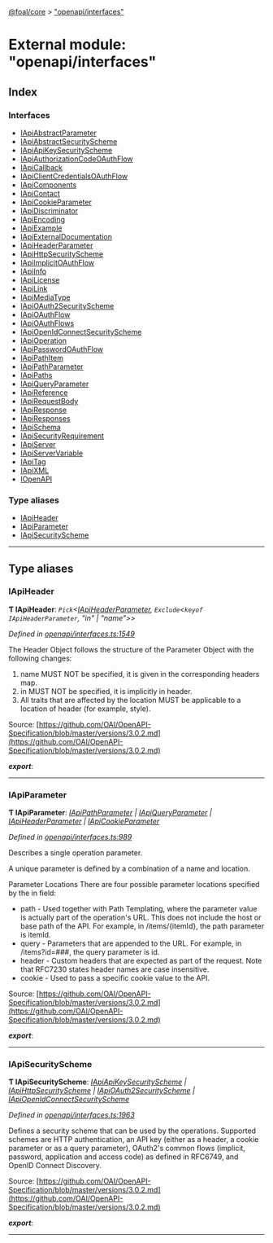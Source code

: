 [@foal/core](../README.md) > ["openapi/interfaces"](../modules/_openapi_interfaces_.md)

# External module: "openapi/interfaces"

## Index

### Interfaces

* [IApiAbstractParameter](../interfaces/_openapi_interfaces_.iapiabstractparameter.md)
* [IApiAbstractSecurityScheme](../interfaces/_openapi_interfaces_.iapiabstractsecurityscheme.md)
* [IApiApiKeySecurityScheme](../interfaces/_openapi_interfaces_.iapiapikeysecurityscheme.md)
* [IApiAuthorizationCodeOAuthFlow](../interfaces/_openapi_interfaces_.iapiauthorizationcodeoauthflow.md)
* [IApiCallback](../interfaces/_openapi_interfaces_.iapicallback.md)
* [IApiClientCredentialsOAuthFlow](../interfaces/_openapi_interfaces_.iapiclientcredentialsoauthflow.md)
* [IApiComponents](../interfaces/_openapi_interfaces_.iapicomponents.md)
* [IApiContact](../interfaces/_openapi_interfaces_.iapicontact.md)
* [IApiCookieParameter](../interfaces/_openapi_interfaces_.iapicookieparameter.md)
* [IApiDiscriminator](../interfaces/_openapi_interfaces_.iapidiscriminator.md)
* [IApiEncoding](../interfaces/_openapi_interfaces_.iapiencoding.md)
* [IApiExample](../interfaces/_openapi_interfaces_.iapiexample.md)
* [IApiExternalDocumentation](../interfaces/_openapi_interfaces_.iapiexternaldocumentation.md)
* [IApiHeaderParameter](../interfaces/_openapi_interfaces_.iapiheaderparameter.md)
* [IApiHttpSecurityScheme](../interfaces/_openapi_interfaces_.iapihttpsecurityscheme.md)
* [IApiImplicitOAuthFlow](../interfaces/_openapi_interfaces_.iapiimplicitoauthflow.md)
* [IApiInfo](../interfaces/_openapi_interfaces_.iapiinfo.md)
* [IApiLicense](../interfaces/_openapi_interfaces_.iapilicense.md)
* [IApiLink](../interfaces/_openapi_interfaces_.iapilink.md)
* [IApiMediaType](../interfaces/_openapi_interfaces_.iapimediatype.md)
* [IApiOAuth2SecurityScheme](../interfaces/_openapi_interfaces_.iapioauth2securityscheme.md)
* [IApiOAuthFlow](../interfaces/_openapi_interfaces_.iapioauthflow.md)
* [IApiOAuthFlows](../interfaces/_openapi_interfaces_.iapioauthflows.md)
* [IApiOpenIdConnectSecurityScheme](../interfaces/_openapi_interfaces_.iapiopenidconnectsecurityscheme.md)
* [IApiOperation](../interfaces/_openapi_interfaces_.iapioperation.md)
* [IApiPasswordOAuthFlow](../interfaces/_openapi_interfaces_.iapipasswordoauthflow.md)
* [IApiPathItem](../interfaces/_openapi_interfaces_.iapipathitem.md)
* [IApiPathParameter](../interfaces/_openapi_interfaces_.iapipathparameter.md)
* [IApiPaths](../interfaces/_openapi_interfaces_.iapipaths.md)
* [IApiQueryParameter](../interfaces/_openapi_interfaces_.iapiqueryparameter.md)
* [IApiReference](../interfaces/_openapi_interfaces_.iapireference.md)
* [IApiRequestBody](../interfaces/_openapi_interfaces_.iapirequestbody.md)
* [IApiResponse](../interfaces/_openapi_interfaces_.iapiresponse.md)
* [IApiResponses](../interfaces/_openapi_interfaces_.iapiresponses.md)
* [IApiSchema](../interfaces/_openapi_interfaces_.iapischema.md)
* [IApiSecurityRequirement](../interfaces/_openapi_interfaces_.iapisecurityrequirement.md)
* [IApiServer](../interfaces/_openapi_interfaces_.iapiserver.md)
* [IApiServerVariable](../interfaces/_openapi_interfaces_.iapiservervariable.md)
* [IApiTag](../interfaces/_openapi_interfaces_.iapitag.md)
* [IApiXML](../interfaces/_openapi_interfaces_.iapixml.md)
* [IOpenAPI](../interfaces/_openapi_interfaces_.iopenapi.md)

### Type aliases

* [IApiHeader](_openapi_interfaces_.md#iapiheader)
* [IApiParameter](_openapi_interfaces_.md#iapiparameter)
* [IApiSecurityScheme](_openapi_interfaces_.md#iapisecurityscheme)

---

## Type aliases

<a id="iapiheader"></a>

###  IApiHeader

**Ƭ IApiHeader**: *`Pick`<[IApiHeaderParameter](../interfaces/_openapi_interfaces_.iapiheaderparameter.md), `Exclude`<`keyof IApiHeaderParameter`, "in" \| "name">>*

*Defined in [openapi/interfaces.ts:1549](https://github.com/FoalTS/foal/blob/70cc46bd/packages/core/src/openapi/interfaces.ts#L1549)*

The Header Object follows the structure of the Parameter Object with the following changes:

1.  name MUST NOT be specified, it is given in the corresponding headers map.
2.  in MUST NOT be specified, it is implicitly in header.
3.  All traits that are affected by the location MUST be applicable to a location of header (for example, style).

Source: [https://github.com/OAI/OpenAPI-Specification/blob/master/versions/3.0.2.md](https://github.com/OAI/OpenAPI-Specification/blob/master/versions/3.0.2.md)

*__export__*: 

___
<a id="iapiparameter"></a>

###  IApiParameter

**Ƭ IApiParameter**: *[IApiPathParameter](../interfaces/_openapi_interfaces_.iapipathparameter.md) \| [IApiQueryParameter](../interfaces/_openapi_interfaces_.iapiqueryparameter.md) \| [IApiHeaderParameter](../interfaces/_openapi_interfaces_.iapiheaderparameter.md) \| [IApiCookieParameter](../interfaces/_openapi_interfaces_.iapicookieparameter.md)*

*Defined in [openapi/interfaces.ts:989](https://github.com/FoalTS/foal/blob/70cc46bd/packages/core/src/openapi/interfaces.ts#L989)*

Describes a single operation parameter.

A unique parameter is defined by a combination of a name and location.

Parameter Locations There are four possible parameter locations specified by the in field:

*   path - Used together with Path Templating, where the parameter value is actually part of the operation's URL. This does not include the host or base path of the API. For example, in /items/{itemId}, the path parameter is itemId.
*   query - Parameters that are appended to the URL. For example, in /items?id=###, the query parameter is id.
*   header - Custom headers that are expected as part of the request. Note that RFC7230 states header names are case insensitive.
*   cookie - Used to pass a specific cookie value to the API.

Source: [https://github.com/OAI/OpenAPI-Specification/blob/master/versions/3.0.2.md](https://github.com/OAI/OpenAPI-Specification/blob/master/versions/3.0.2.md)

*__export__*: 

___
<a id="iapisecurityscheme"></a>

###  IApiSecurityScheme

**Ƭ IApiSecurityScheme**: *[IApiApiKeySecurityScheme](../interfaces/_openapi_interfaces_.iapiapikeysecurityscheme.md) \| [IApiHttpSecurityScheme](../interfaces/_openapi_interfaces_.iapihttpsecurityscheme.md) \| [IApiOAuth2SecurityScheme](../interfaces/_openapi_interfaces_.iapioauth2securityscheme.md) \| [IApiOpenIdConnectSecurityScheme](../interfaces/_openapi_interfaces_.iapiopenidconnectsecurityscheme.md)*

*Defined in [openapi/interfaces.ts:1963](https://github.com/FoalTS/foal/blob/70cc46bd/packages/core/src/openapi/interfaces.ts#L1963)*

Defines a security scheme that can be used by the operations. Supported schemes are HTTP authentication, an API key (either as a header, a cookie parameter or as a query parameter), OAuth2's common flows (implicit, password, application and access code) as defined in RFC6749, and OpenID Connect Discovery.

Source: [https://github.com/OAI/OpenAPI-Specification/blob/master/versions/3.0.2.md](https://github.com/OAI/OpenAPI-Specification/blob/master/versions/3.0.2.md)

*__export__*: 

___

